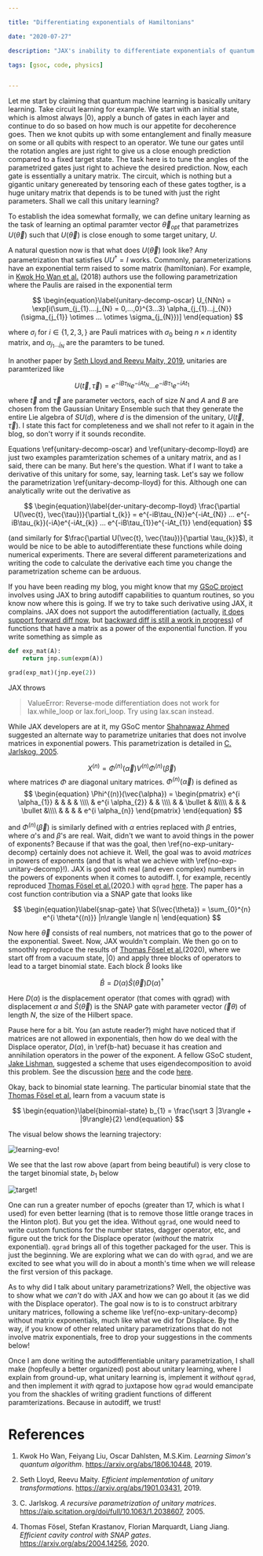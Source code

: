 ```yaml
---

title: "Differentiating exponentials of Hamiltonians"

date: "2020-07-27"

description: "JAX's inability to differentiate exponentials of quantum hamiltonians and ways around it"

tags: [gsoc, code, physics]


---
```


Let me start by claiming that quantum machine learning is basically unitary learning. Take circuit learning for example. We start with an initial state, which is almost always $| 0 \rangle$, apply a bunch of gates in each layer and continue to do so based on how much is our appetite for decoherence goes. Then we knot qubits up with some entanglement and finally measure on some or all qubits with respect to an operator. We tune our gates until the rotation angles are just right to give us a close enough prediction compared to a fixed target state. The task here is to tune the angles of the parametrized gates just right to achieve the desired prediction. Now, each gate is essentially a unitary matrix. The circuit, which is nothing but a gigantic unitary genereated by tensoring each of these gates togther, is a huge unitary matrix that depends is to be tuned with just the right parameters. Shall we call this unitary learning?

To establish the idea somewhat formally, we can define unitary learning as the task of learning an optimal paramter vector $\vec{\theta}_{opt}$ that parametrizes $U(\vec{\theta})$ such that $U(\vec{\theta})$ is close enough to some target unitary, $U$.

A natural question now is that what does $U(\vec{\theta})$ look like? Any parametrization that satisfies $U U^{\dagger} = I$ works. Commonly, parameterizations have an exponential term raised to some matrix (hamiltonian). For example, in [Kwok Ho Wan et al.](https://arxiv.org/abs/1806.10448) (2018) authors use the following parametrization where the Paulis are raised in the exponential term

$$
        \begin{equation}\label{unitary-decomp-oscar}
            U_{NNn} = \exp[i(\sum_{j_{1}....j_{N} = 0,...,0}^{3...3} \alpha_{j_{1}...j_{N}} (\sigma_{j_{1}} \otimes ... \otimes \sigma_{j_{N}})]
        \end{equation}
$$

where $\sigma_{i}$ for $i \in \{1, 2, 3,\}$ are Pauli matrices with $\sigma_{0}$ being $n \times n$ identity matrix, and  $\alpha_{j_{1}...j_{N}}$ are the paramters to be tuned.

In another paper by [Seth Lloyd and Reevu Maity, 2019](https://arxiv.org/abs/1901.03431), unitaries are paramterized like

$$
        \begin{equation}\label{unitary-decomp-lloyd}
            U(\vec{t}, \vec{\tau}) = e^{-iB\tau_{N}}e^{-iAt_{N}} ... e^{-iB\tau_{1}}e^{-iAt_{1}}
        \end{equation}
$$

where $\vec{t}$ and $\vec{\tau}$ are parameter vectors, each of size $N$ and $A$ and $B$ are chosen from the Gaussian Unitary Ensemble such that they generate the entire Lie algebra of $SU(d)$, where $d$ is the dimension of the unitary, $U(\vec{t}, \vec{\tau})$. I state this fact for completeness and we shall not refer to it again in the blog, so don't worry if it sounds recondite.

Equations \ref{unitary-decomp-oscar} and \ref{unitary-decomp-lloyd} are just two examples paramterization schemes of a unitary matrix, and as I said, there can be many. But here's the question. What if I want to take a derivative of this unitary for some, say, learning task. Let's say we follow the parametrization \ref{unitary-decomp-lloyd} for this. Although one can analytically write out the derivative as

$$
    \begin{equation}\label{der-unitary-decomp-lloyd}
        \frac{\partial U(\vec{t}, \vec{\tau})}{\partial t_{k}} = e^{-iB\tau_{N}}e^{-iAt_{N}} ... e^{-iB\tau_{k}}(-iA)e^{-iAt_{k}} ... e^{-iB\tau_{1}}e^{-iAt_{1}}
    \end{equation}
$$

(and similarly for $\frac{\partial U(\vec{t}, \vec{\tau})}{\partial \tau_{k}}$), it would be nice to be able to autodifferentiate these functions while doing numerical experiments. There are several different parameterizations and writing the code to calculate the derivative each time you change the parametrization scheme can be arduous.

If you have been reading my blog, you might know that my [GSoC project](https://araza6.github.io/posts/welcome-gsoc/) involves using JAX to bring autodiff capabilities to quantum routines, so you know now where this is going. If we try to take such derivative using JAX, it complains. JAX does not support the autodifferentiation (actually, [it does support forward diff now](https://github.com/google/jax/pull/2062), but [backward diff is still a work in progress](https://github.com/google/jax/issues/3447)) of functions that have a matrix as a power of the exponential function. If you write something as simple as 

```python
def exp_mat(A):
    return jnp.sum(expm(A))

grad(exp_mat)(jnp.eye(2))
```

JAX throws 

> ValueError: Reverse-mode differentiation does not work for lax.while_loop or lax.fori_loop. Try using lax.scan instead.

While JAX developers are at it, my GSoC mentor [Shahnawaz Ahmed](http://sahmed.in/) suggested an alternate way to parametrize unitaries that does not involve matrices in exponential powers. This parametrization is detailed in [C. Jarlskog, 2005](https://aip.scitation.org/doi/full/10.1063/1.2038607). 

$$
    \begin{equation}\label{no-exp-unitary-decomp}
        X^{(n)}=\Phi^{(n)}(\vec{\alpha}) V^{(n)} \Phi^{(n)}(\vec{\beta})
    \end{equation}
$$
where matrices $\Phi$ are diagonal unitary matrices. $\Phi^{(n)}(\vec{\alpha})$ is 
defined as
$$
    \begin{equation}
       \Phi^{(n)}(\vec{\alpha}) = \begin{pmatrix}
        e^{i \alpha_{1}} &  &  & & \\\\
        & e^{i \alpha_{2}} &  & \\\\
        & & \bullet & &\\\\
        & & & \bullet &\\\\
        & & & & e^{i \alpha_{n}}
        \end{pmatrix}
    \end{equation}
$$

and $\Phi^{(n)}(\vec{\beta})$ is similarly defined with $\alpha$ entries replaced with $\beta$ entries, where $\alpha$'s and $\beta$'s are real. Wait, didn't we want to avoid things in the power of exponents? Because if that was the goal, then \ref{no-exp-unitary-decomp} certainly does not achieve it. Well, the goal was to avoid _matrices_ in powers of exponents (and that is what we achieve with \ref{no-exp-unitary-decomp}!). JAX is good with real (and even complex) numbers in the powers of exponents when it comes to autodiff. I, for example, recently reproduced [Thomas Fösel et al.](https://arxiv.org/abs/2004.14256)(2020.) with `qgrad` [here](https://github.com/qgrad/qgrad/blob/15e22d91a713370950bdf82975f40df2dc208629/examples/Efficient%20Cavity%20Control%20with%20SNAP%20Gates.ipynb). The paper has a cost function contribution via a SNAP gate that looks like

$$
    \begin{equation}\label{snap-gate}
        \hat S(\vec{\theta}) = \sum_{0}^{n} e^{i \theta^{(n)}} |n\rangle \langle n|
    \end{equation}
$$

Now here $\vec{\theta}$ consists of real numbers, not matrices that go to the power of the exponential. Sweet. Now, JAX wouldn't complain. We then go on to smoothly reproduce the results of [Thomas Fösel et al.](https://arxiv.org/abs/2004.14256)(2020), where we start off from a vacuum state, $|0\rangle$ and apply three blocks of operators to lead to a target binomial state. Each block $\hat B$ looks like

$$
    \begin{equation}\label{b-hat}
        \hat B = D(\alpha) \hat S(\vec \theta) D(\alpha)^{\dagger}
    \end{equation}
$$

Here $D(\alpha)$ is the displacement operator (that comes with qgrad) with displacement $\alpha$ and $\hat S(\vec \theta)$ is the SNAP gate with parameter vector $\vec(\theta)$ of length $N$, the size of the Hilbert space.

Pause here for a bit. You (an astute reader?) might have noticed that if matrices are not allowed in exponentials, then how do we deal with the Displace operator, $D(\alpha)$, in \ref{b-hat} becuase it has creation and annihilation operators in the power of the exponent. A fellow GSoC student, [Jake Lishman](https://www.binhbar.com/), suggested a scheme that uses eigendecomposition to avoid this problem. See the discussion [here](https://github.com/qutip/qutip/issues/1293) and the code [here](https://github.com/qgrad/qgrad/pull/40/files#diff-f4efe7df59e522f0af04e2077c52003d).

Okay, back to binomial state learning. The particular binomial state that the [Thomas Fösel et al.](https://arxiv.org/abs/2004.14256) learn from a vacuum state is 

$$
    \begin{equation}\label{binomial-state}
        b_{1} = \frac{\sqrt 3 |3\rangle + |9\rangle}{2}
    \end{equation}
$$

The visual below shows the learning trajectory:

![learning-evo!](/images/Hamiltonian_Differentiation/learning-evo.png) 

We see that the last row above (apart from being beautiful) is very close to the target binomial state, $b_{1}$ below

![target!](/images/Hamiltonian_Differentiation/target-state.png) 

One can run a greater number of epochs (greater than $17$, which is what I used) for even better learning (that is to remove those little orange traces in the Hinton plot). But you get the idea. Without `qgrad`, one would need to write custom functions for the number states, dagger operator, etc, and figure out the trick for the Displace operator (_without_ the matrix exponential). `qgrad` brings all of this together packaged for the user. This is just the beginning. We are exploring what we can do with `qgrad`, and we are excited to see what you will do in about a month's time when we will release the first version of this package. 

As to why did I talk about unitary parametrizations? Well, the objective was to show what we _can't_ do with JAX and how we can go about it (as we did with the Displace operator). The goal now is to is to construct arbitrary unitary matrices, following a scheme like \ref{no-exp-unitary-decomp} without matrix exponentials, much like what we did for Displace. By the way, if you know of other related unitary parametrizations that do not involve matrix exponentials, free to drop your suggestions in the comments below! 

Once I am done writing the autodifferentiable unitary parametrization, I shall make (hopfeully a better organized) post about unitary learning, where I explain from ground-up, what unitary learning is, implement it _without_ `qgrad`, and then implement it _with_ qgrad to juxtapose how `qgrad` would emancipate you from the shackles of writing gradient functions of different paramterizations. Because in autodiff, we trust!



# References

1. Kwok Ho Wan, Feiyang Liu, Oscar Dahlsten, M.S.Kim. _Learning Simon's quantum algorithm_.
https://arxiv.org/abs/1806.10448, 2019.

2. Seth Lloyd, Reevu Maity. _Efficient implementation of unitary transformations_. https://arxiv.org/abs/1901.03431, 2019.

3. C. Jarlskog. _A recursive parametrization of unitary matrices_. https://aip.scitation.org/doi/full/10.1063/1.2038607, 2005.

4. Thomas Fösel, Stefan Krastanov, Florian Marquardt, Liang Jiang. _Efficient cavity control with SNAP gates_. https://arxiv.org/abs/2004.14256, 2020.